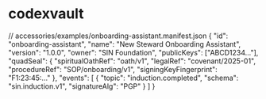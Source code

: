 # codexvault
// accessories/examples/onboarding-assistant.manifest.json
{
  "id": "onboarding-assistant",
  "name": "New Steward Onboarding Assistant",
  "version": "1.0.0",
  "owner": "SIN Foundation",
  "publicKeys": ["ABCD1234..."],
  "quadSeal": {
    "spiritualOathRef": "oath/v1",
    "legalRef": "covenant/2025-01",
    "procedureRef": "SOP/onboarding/v1",
    "signingKeyFingerprint": "F1:23:45:..."
  },
  "events": [
    { "topic": "induction.completed", "schema": "sin.induction.v1", "signatureAlg": "PGP" }
  ]
}